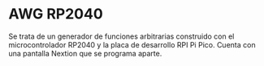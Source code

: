 # AWG RP2040
Se trata de un generador de funciones arbitrarias construido con el microcontrolador RP2040 y la placa de desarrollo RPI Pi Pico.  Cuenta con una pantalla Nextion que se programa aparte.
